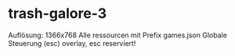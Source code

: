 # trash-galore-3

Auflösung: 1366x768
Alle ressourcen mit Prefix
games.json
Globale Steuerung
(esc) overlay, esc reserviert!
